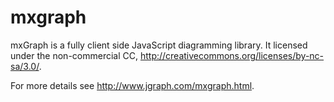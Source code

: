 mxgraph
=======

mxGraph is a fully client side JavaScript diagramming library. It licensed under the non-commercial CC, http://creativecommons.org/licenses/by-nc-sa/3.0/.

For more details see http://www.jgraph.com/mxgraph.html.